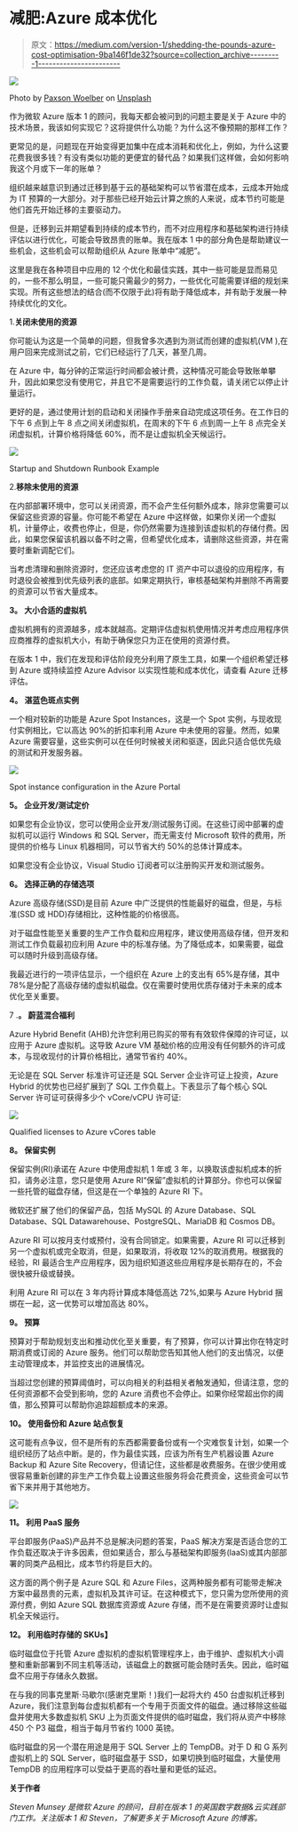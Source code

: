 # 减肥:Azure 成本优化

> 原文：<https://medium.com/version-1/shedding-the-pounds-azure-cost-optimisation-9ba146f1de32?source=collection_archive---------1----------------------->

![](img/0ab375af5b7573e153a4b586154e5150.png)

Photo by [Paxson Woelber](https://unsplash.com/@paxsonwoelber?utm_source=medium&utm_medium=referral) on [Unsplash](https://unsplash.com?utm_source=medium&utm_medium=referral)

作为微软 Azure 版本 1 的顾问，我每天都会被问到的问题主要是关于 Azure 中的技术场景，我该如何实现它？这将提供什么功能？为什么这不像预期的那样工作？

更常见的是，问题现在开始变得更加集中在成本消耗和优化上，例如，为什么这要花费我很多钱？有没有类似功能的更便宜的替代品？如果我们这样做，会如何影响我这个月或下一年的账单？

组织越来越意识到通过迁移到基于云的基础架构可以节省潜在成本，云成本开始成为 IT 预算的一大部分。对于那些已经开始云计算之旅的人来说，成本节约可能是他们首先开始迁移的主要驱动力。

但是，迁移到云并期望看到持续的成本节约，而不对应用程序和基础架构进行持续评估以进行优化，可能会导致昂贵的账单。我在版本 1 中的部分角色是帮助建议一些机会，这些机会可以帮助组织从 Azure 账单中“减肥”。

这里是我在各种项目中应用的 12 个优化和最佳实践，其中一些可能是显而易见的，一些不那么明显，一些可能只需最少的努力，一些优化可能需要详细的规划来实现。所有这些想法的结合(而不仅限于此)将有助于降低成本，并有助于发展一种持续优化的文化。

1.**关闭未使用的资源**

你可能认为这是一个简单的问题，但我曾多次遇到为测试而创建的虚拟机(VM ),在用户回来完成测试之前，它们已经运行了几天，甚至几周。

在 Azure 中，每分钟的正常运行时间都会被计费，这种情况可能会导致账单攀升，因此如果您没有使用它，并且它不是需要运行的工作负载，请关闭它以停止计量运行。

更好的是，通过使用计划的启动和关闭操作手册来自动完成这项任务。在工作日的下午 6 点到上午 8 点之间关闭虚拟机，在周末的下午 6 点到周一上午 8 点完全关闭虚拟机，计算价格将降低 60%，而不是让虚拟机全天候运行。

![](img/f2bba9ecd250ba1633ea4cd153169be6.png)

Startup and Shutdown Runbook Example

2.**移除未使用的资源**

在内部部署环境中，您可以关闭资源，而不会产生任何额外成本，除非您需要可以保留这些资源的容量。你可能不希望在 Azure 中这样做，如果你关闭一个虚拟机，计量停止，收费也停止，但是，你仍然需要为连接到该虚拟机的存储付费。因此，如果您保留该机器以备不时之需，但希望优化成本，请删除这些资源，并在需要时重新调配它们。

当考虑清理和删除资源时，您还应该考虑您的 IT 资产中可以退役的应用程序，有时退役会被推到优先级列表的底部。如果定期执行，审核基础架构并删除不再需要的资源可以节省大量成本。

**3。** **大小合适的虚拟机**

虚拟机拥有的资源越多，成本就越高。定期评估虚拟机使用情况并考虑应用程序供应商推荐的虚拟机大小，有助于确保您只为正在使用的资源付费。

在版本 1 中，我们在发现和评估阶段充分利用了原生工具，如果一个组织希望迁移到 Azure 或持续监控 Azure Advisor 以实现性能和成本优化，请查看 Azure 迁移评估。

**4。** **湛蓝色斑点实例**

一个相对较新的功能是 Azure Spot Instances，这是一个 Spot 实例，与现收现付实例相比，它以高达 90%的折扣率利用 Azure 中未使用的容量。然而，如果 Azure 需要容量，这些实例可以在任何时候被关闭和驱逐，因此只适合低优先级的测试和开发服务器。

![](img/cb83519b92bb5f88150bb730718a8f64.png)

Spot instance configuration in the Azure Portal

**5。** **企业开发/测试定价**

如果您有企业协议，您可以使用企业开发/测试服务订阅。在这些订阅中部署的虚拟机可以运行 Windows 和 SQL Server，而无需支付 Microsoft 软件的费用，所提供的价格与 Linux 机器相同，可以节省大约 50%的总体计算成本。

如果您没有企业协议，Visual Studio 订阅者可以注册购买开发和测试服务。

**6。** **选择正确的存储选项**

Azure 高级存储(SSD)是目前 Azure 中广泛提供的性能最好的磁盘，但是，与标准(SSD 或 HDD)存储相比，这种性能的价格很高。

对于磁盘性能至关重要的生产工作负载和应用程序，建议使用高级存储，但开发和测试工作负载最初应利用 Azure 中的标准存储。为了降低成本，如果需要，磁盘可以随时升级到高级存储。

我最近进行的一项评估显示，一个组织在 Azure 上的支出有 65%是存储，其中 78%是分配了高级存储的虚拟机磁盘。仅在需要时使用优质存储对于未来的成本优化至关重要。

7 .**。** **蔚蓝混合福利**

Azure Hybrid Benefit (AHB)允许您利用已购买的带有有效软件保障的许可证，以应用于 Azure 虚拟机。这导致 Azure VM 基础价格的应用没有任何额外的许可成本，与现收现付的计算价格相比，通常节省约 40%。

无论是在 SQL Server 标准许可证还是 SQL Server 企业许可证上投资，Azure Hybrid 的优势也已经扩展到了 SQL 工作负载上。下表显示了每个核心 SQL Server 许可证可获得多少个 vCore/vCPU 许可证:

![](img/0db652f4e2072f3e5d73384eeea5dd14.png)

Qualified licenses to Azure vCores table

**8。** **保留实例**

保留实例(RI)承诺在 Azure 中使用虚拟机 1 年或 3 年，以换取该虚拟机成本的折扣，请务必注意，您只是使用 Azure RI“保留”虚拟机的计算部分。你也可以保留一些托管的磁盘存储，但这是在一个单独的 Azure RI 下。

微软还扩展了他们的保留产品，包括 MySQL 的 Azure Database、SQL Database、SQL Datawarehouse、PostgreSQL、MariaDB 和 Cosmos DB。

Azure RI 可以按月支付或预付，没有合同锁定。如果需要，Azure RI 可以迁移到另一个虚拟机或完全取消，但是，如果取消，将收取 12%的取消费用。根据我的经验，RI 最适合生产应用程序，因为组织知道这些应用程序是长期存在的，不会很快被升级或替换。

利用 Azure RI 可以在 3 年内将计算成本降低高达 72%,如果与 Azure Hybrid 捆绑在一起，这一优势可以增加高达 80%。

**9。** **预算**

预算对于帮助规划支出和推动优化至关重要，有了预算，你可以计算出你在特定时期消费或订阅的 Azure 服务。他们可以帮助您告知其他人他们的支出情况，以便主动管理成本，并监控支出的进展情况。

当超过您创建的预算阈值时，可以向相关的利益相关者触发通知，但请注意，您的任何资源都不会受到影响，您的 Azure 消费也不会停止。如果你经常超出你的阈值，那么预算可以帮助你追踪超额成本的来源。

**10。** **使用备份和 Azure 站点恢复**

这可能有点争议，但不是所有的东西都需要备份或有一个灾难恢复计划，如果一个组织经历了站点中断。是的，作为最佳实践，应该为所有生产机器设置 Azure Backup 和 Azure Site Recovery，但请记住，这些都是收费服务。在很少使用或很容易重新创建的非生产工作负载上设置这些服务将会花费资金，这些资金可以节省下来并用于其他地方。

![](img/398203f325d1a2f3b98a4cb5f524bf16.png)

**11。** **利用 PaaS 服务**

平台即服务(PaaS)产品并不总是解决问题的答案，PaaS 解决方案是否适合您的工作负载还取决于许多因素，但如果适合，那么与基础架构即服务(IaaS)或其内部部署的同类产品相比，成本节约将是巨大的。

这方面的两个例子是 Azure SQL 和 Azure Files，这两种服务都有可能带走解决方案中最昂贵的元素，虚拟机及其许可证。在这种模式下，您只需为您所使用的资源付费，例如 Azure SQL 数据库资源或 Azure 存储，而不是在需要资源时让虚拟机全天候运行。

**12。** **利用临时存储的 SKUs】**

临时磁盘位于托管 Azure 虚拟机的虚拟机管理程序上，由于维护、虚拟机大小调整和重新部署到不同主机等活动，该磁盘上的数据可能会随时丢失。因此，临时磁盘不应用于存储永久数据。

在与我的同事克里斯·马歇尔(感谢克里斯！)我们一起将大约 450 台虚拟机迁移到 Azure，我们注意到每台虚拟机都有一个专用于页面文件的磁盘。通过移除这些磁盘并使用大多数虚拟机 SKU 上为页面文件提供的临时磁盘，我们将从资产中移除 450 个 P3 磁盘，相当于每月节省约 1000 英镑。

临时磁盘的另一个潜在用途是用于 SQL Server 上的 TempDB。对于 D 和 G 系列虚拟机上的 SQL Server，临时磁盘基于 SSD，如果切换到临时磁盘，大量使用 TempDB 的应用程序可以受益于更高的吞吐量和更低的延迟。

**关于作者**

*Steven Munsey 是微软 Azure 的顾问，目前在版本 1 的英国数字数据&云实践部门工作。关注版本 1 和 Steven，了解更多关于 Microsoft Azure 的博客。*
